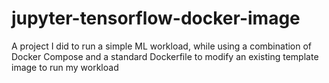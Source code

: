 # jupyter-tensorflow-docker-image
A project I did to run a simple ML workload, while using a combination of Docker Compose and a standard Dockerfile to modify an existing template image to run my workload
